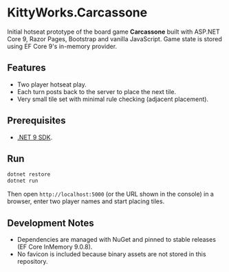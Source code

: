 # KittyWorks.Carcassone

Initial hotseat prototype of the board game **Carcassone** built with
ASP.NET Core 9, Razor Pages, Bootstrap and vanilla JavaScript. Game
state is stored using EF Core 9's in-memory provider.

## Features

- Two player hotseat play.
- Each turn posts back to the server to place the next tile.
- Very small tile set with minimal rule checking (adjacent placement).

## Prerequisites

- [.NET 9 SDK](https://dotnet.microsoft.com/).

## Run

```bash
dotnet restore
dotnet run
```

Then open `http://localhost:5000` (or the URL shown in the console) in a
browser, enter two player names and start placing tiles.

## Development Notes

- Dependencies are managed with NuGet and pinned to stable releases (EF Core InMemory 9.0.8).
- No favicon is included because binary assets are not stored in this repository.
